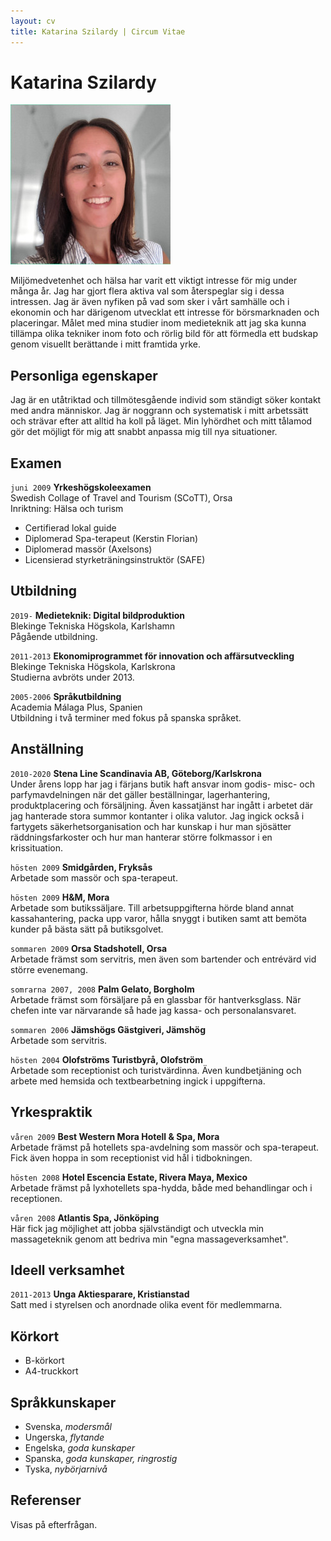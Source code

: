 ```yaml
---
layout: cv
title: Katarina Szilardy | Circum Vitae
---
```


# Katarina Szilardy

![Katarina Szilardy](images/profile.jpg)

Miljömedvetenhet och hälsa har varit ett viktigt intresse för mig under många år. Jag har gjort flera aktiva val som återspeglar sig i dessa intressen. Jag är även nyfiken på vad som sker i vårt samhälle och i ekonomin och har därigenom utvecklat ett intresse för börsmarknaden och placeringar. Målet med mina studier inom medieteknik att jag ska kunna tillämpa olika tekniker inom foto och rörlig bild för att förmedla ett budskap genom visuellt berättande i mitt framtida yrke. 

## Personliga egenskaper

Jag är en utåtriktad och tillmötesgående individ som ständigt söker kontakt med andra människor. Jag är noggrann och systematisk i mitt arbetssätt och strävar efter att alltid ha koll på läget. Min lyhördhet och mitt tålamod gör det möjligt för mig att snabbt anpassa mig till nya situationer.

## Examen

`juni 2009`
__Yrkeshögskoleexamen__  
Swedish Collage of Travel and Tourism (SCoTT), Orsa  
Inriktning: Hälsa och turism

- Certifierad lokal guide
- Diplomerad Spa-terapeut (Kerstin Florian)
- Diplomerad massör (Axelsons)
- Licensierad styrketräningsinstruktör (SAFE)

## Utbildning

`2019-`
__Medieteknik: Digital bildproduktion__  
Blekinge Tekniska Högskola, Karlshamn  
Pågående utbildning.

`2011-2013`
__Ekonomiprogrammet för innovation och affärsutveckling__  
Blekinge Tekniska Högskola, Karlskrona  
Studierna avbröts under 2013.

`2005-2006`
__Språkutbildning__  
Academia Málaga Plus, Spanien  
Utbildning i två terminer med fokus på spanska språket.

## Anställning

`2010-2020`
__Stena Line Scandinavia AB, Göteborg/Karlskrona__  
Under årens lopp har jag i färjans butik haft ansvar inom godis- misc- och parfymavdelningen när det gäller beställningar, lagerhantering, produktplacering och försäljning. Även kassatjänst har ingått i arbetet där jag hanterade stora summor kontanter i olika valutor. Jag ingick också i fartygets säkerhetsorganisation och har kunskap i hur man sjösätter räddningsfarkoster och hur man hanterar större folkmassor i en krissituation.

`hösten 2009`
__Smidgården, Fryksås__  
Arbetade som massör och spa-terapeut.

`hösten 2009`
__H&M, Mora__  
Arbetade som butikssäljare. Till arbetsuppgifterna hörde bland annat kassahantering, packa upp varor, hålla snyggt i butiken samt att bemöta kunder på bästa sätt på butiksgolvet.

`sommaren 2009`
__Orsa Stadshotell, Orsa__  
Arbetade främst som servitris, men även som bartender och entrévärd vid större evenemang.

`somrarna 2007, 2008`
__Palm Gelato, Borgholm__  
Arbetade främst som försäljare på en glassbar för hantverksglass. När chefen inte var närvarande så hade jag kassa- och personalansvaret.

`sommaren 2006`
__Jämshögs Gästgiveri, Jämshög__  
Arbetade som servitris.

`hösten 2004`
__Olofströms Turistbyrå, Olofström__  
Arbetade som receptionist och turistvärdinna. Även kundbetjäning och arbete med hemsida och textbearbetning ingick i uppgifterna.

## Yrkespraktik

`våren 2009`
__Best Western Mora Hotell & Spa, Mora__  
Arbetade främst på hotellets spa-avdelning som massör och spa-terapeut. Fick även hoppa in som receptionist vid hål i tidbokningen.

`hösten 2008`
__Hotel Escencia Estate, Rivera Maya, Mexico__  
Arbetade främst på lyxhotellets spa-hydda, både med behandlingar och i receptionen.

`våren 2008`
__Atlantis Spa, Jönköping__  
Här fick jag möjlighet att jobba självständigt och utveckla min massageteknik genom att bedriva min "egna massageverksamhet".

## Ideell verksamhet

`2011-2013`
__Unga Aktiesparare, Kristianstad__  
Satt med i styrelsen och anordnade olika event för medlemmarna.

<!--
## Övriga meriter

`våren 2012`
__Tillväxtverket och Vinnova, Ungas Innovationskraft BTH, Karlskrona__
-->

## Körkort

- B-körkort
- A4-truckkort


## Språkkunskaper

- Svenska, _modersmål_
- Ungerska, _flytande_
- Engelska, _goda kunskaper_
- Spanska, _goda kunskaper, ringrostig_
- Tyska, _nybörjarnivå_

## Referenser

Visas på efterfrågan.

<!-- ### Footer

Last updated: Feb 2021 -->
